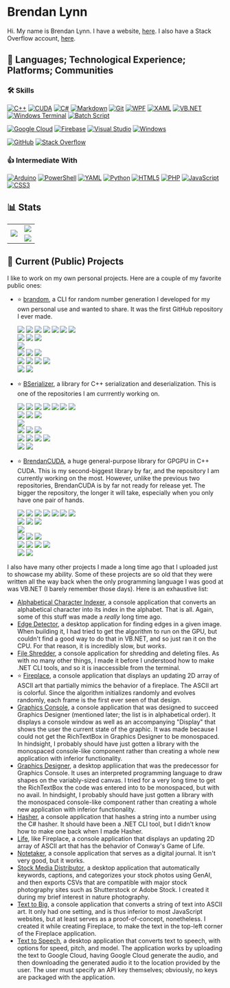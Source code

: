 # Brendan Lynn

Hi. My name is Brendan Lynn. I have a website, [here](https://www.brendanlynn.org). I also have a Stack Overflow account, [here](https://stackoverflow.com/users/22141420/).

## :rocket: Languages; Technological Experience; Platforms; Communities

### :hammer_and_wrench: Skills
[![C++](https://img.shields.io/badge/c++-%2300599C.svg?style=for-the-badge&logo=c%2B%2B&logoColor=white)](https://en.wikipedia.org/wiki/C%2B%2B)
[![CUDA](https://img.shields.io/badge/CUDA-76B900?style=for-the-badge&logo=nvidia&logoColor=white)](https://en.wikipedia.org/wiki/CUDA)
[![C#](https://img.shields.io/badge/c%23-%23239120.svg?style=for-the-badge&logo=csharp&logoColor=white)](https://en.wikipedia.org/wiki/C_Sharp_(programming_language))
[![Markdown](https://img.shields.io/badge/markdown-%23000000.svg?style=for-the-badge&logo=markdown&logoColor=white)](https://en.wikipedia.org/wiki/Markdown)
[![Git](https://img.shields.io/badge/Git-F05032?style=for-the-badge&logo=git&logoColor=white)](https://en.wikipedia.org/wiki/Git)
[![WPF](https://img.shields.io/badge/WPF-5C2D91?style=for-the-badge&logo=microsoft&logoColor=white)](https://en.wikipedia.org/wiki/Windows_Presentation_Foundation)
[![XAML](https://img.shields.io/badge/XAML-0C54C2?style=for-the-badge&logo=xaml&logoColor=white)](https://en.wikipedia.org/wiki/Extensible_Application_Markup_Language)
[![VB.NET](https://img.shields.io/badge/VB.NET-512BD4?style=for-the-badge&logo=.net&logoColor=white)](https://en.wikipedia.org/wiki/Visual_Basic_(.NET))
[![Windows Terminal](https://img.shields.io/badge/Windows%20Terminal-%234D4D4D.svg?style=for-the-badge&logo=windows-terminal&logoColor=white)](https://en.wikipedia.org/wiki/Windows_Terminal)
[![Batch Script](https://img.shields.io/badge/batch_script-%2300f.svg?style=for-the-badge&logo=windows&logoColor=white)](https://en.wikipedia.org/wiki/Batch_file)

[![Google Cloud](https://img.shields.io/badge/GoogleCloud-%234285F4.svg?style=for-the-badge&logo=google-cloud&logoColor=white)](https://en.wikipedia.org/wiki/Google_Cloud_Platform)
[![Firebase](https://img.shields.io/badge/firebase-a08021?style=for-the-badge&logo=firebase&logoColor=ffcd34)](https://en.wikipedia.org/wiki/Firebase)
[![Visual Studio](https://img.shields.io/badge/Visual%20Studio-5C2D91.svg?style=for-the-badge&logo=visual-studio&logoColor=white)](https://en.wikipedia.org/wiki/Visual_Studio)
[![Windows](https://img.shields.io/badge/Windows-0078D6?style=for-the-badge&logo=windows&logoColor=white)](https://en.wikipedia.org/wiki/Windows_10)

[![GitHub](https://img.shields.io/badge/GitHub-181717?style=for-the-badge&logo=github&logoColor=white)](https://en.wikipedia.org/wiki/GitHub)
[![Stack Overflow](https://img.shields.io/badge/Stack_Overflow-FE7A16?style=for-the-badge&logo=stack-overflow&logoColor=white)](https://en.wikipedia.org/wiki/Stack_Overflow)

### :thumbsup: Intermediate With
[![Arduino](https://img.shields.io/badge/-Arduino-00979D?style=for-the-badge&logo=Arduino&logoColor=white)](https://en.wikipedia.org/wiki/Arduino)
[![PowerShell](https://img.shields.io/badge/PowerShell-%235391FE.svg?style=for-the-badge&logo=powershell&logoColor=white)](https://en.wikipedia.org/wiki/PowerShell)
[![YAML](https://img.shields.io/badge/yaml-%23ffffff.svg?style=for-the-badge&logo=yaml&logoColor=151515)](https://en.wikipedia.org/wiki/YAML)
[![Python](https://img.shields.io/badge/python-3670A0?style=for-the-badge&logo=python&logoColor=ffdd54)](https://en.wikipedia.org/wiki/Python_(programming_language))
[![HTML5](https://img.shields.io/badge/html5-%23E34F26.svg?style=for-the-badge&logo=html5&logoColor=white)](https://en.wikipedia.org/wiki/HTML5)
[![PHP](https://img.shields.io/badge/php-%23777BB4.svg?style=for-the-badge&logo=php&logoColor=white)](https://en.wikipedia.org/wiki/PHP)
[![JavaScript](https://img.shields.io/badge/javascript-%23323330.svg?style=for-the-badge&logo=javascript&logoColor=%23F7DF1E)](https://en.wikipedia.org/wiki/JavaScript)
[![CSS3](https://img.shields.io/badge/css3-%231572B6.svg?style=for-the-badge&logo=css3&logoColor=white)](https://en.wikipedia.org/wiki/CSS)

## :bar_chart: Stats

<table>
  <tr>
    <td rowspan="2" align="center"><picture><img src="https://github-readme-stats.vercel.app/api/top-langs/?username=brendanlynn"/></picture></td>
    <td align="center"><a href="https://stackoverflow.com/users/22141420/"><img src="https://stackoverflow.com/users/flair/22141420.png?theme=clean"/></a></td>
  </tr>
  <tr>
    <td align="center"><picture><img src="https://github-readme-stats.vercel.app/api?username=brendanlynn"/></picture></td>
  </tr>
</table>

## :star2: Current (Public) Projects

I like to work on my own personal projects. Here are a couple of my favorite public ones:

* :star: [brandom](https://github.com/brendanlynn/brandom), a CLI for random number generation I developed for my own personal use and wanted to share. It was the first GitHub repository I ever made.
  
  [![](https://badgen.net/github/watchers/brendanlynn/brandom)](https://github.com/brendanlynn/brandom/watchers) [![](https://badgen.net/github/branches/brendanlynn/brandom)](https://github.com/brendanlynn/brandom/branches) [![](https://badgen.net/github/releases/brendanlynn/brandom)](https://github.com/brendanlynn/brandom/releases) [![](https://badgen.net/github/tags/brendanlynn/brandom)](https://github.com/brendanlynn/brandom/tags) [![](https://badgen.net/github/stars/brendanlynn/brandom)](https://github.com/brendanlynn/brandom/stargazers) [![](https://badgen.net/github/forks/brendanlynn/brandom)](https://github.com/brendanlynn/brandom/forks) [![](https://badgen.net/github/contributors/brendanlynn/brandom)](https://github.com/brendanlynn/brandom/graphs/contributors)\
  [![](https://badgen.net/github/tag/brendanlynn/brandom)](https://github.com/brendanlynn/brandom/tags) [![](https://badgen.net/github/release/brendanlynn/brandom?label=latest%20release)](https://github.com/brendanlynn/brandom/releases/latest) [![](https://badgen.net/github/release/brendanlynn/brandom/stable?label=latest%20stable%20release)](https://github.com/brendanlynn/brandom/releases)\
  [![](https://badgen.net/github/dependents-repo/brendanlynn/brandom)](https://github.com/brendanlynn/brandom/network/dependents)\
  [![](https://badgen.net/github/issues/brendanlynn/brandom)](https://github.com/brendanlynn/brandom/issues?q=is%3Aissue) [![](https://badgen.net/github/open-issues/brendanlynn/brandom)](https://github.com/brendanlynn/brandom/issues?q=is%3Aissue+is%3Aopen) [![](https://badgen.net/github/closed-issues/brendanlynn/brandom)](https://github.com/brendanlynn/brandom/issues?q=is%3Aissue+is%3Aclosed)\
  [![](https://badgen.net/github/prs/brendanlynn/brandom)](https://github.com/brendanlynn/brandom/pulls?q=is%3Apr) [![](https://badgen.net/github/open-prs/brendanlynn/brandom)](https://github.com/brendanlynn/brandom/pulls?q=is%3Apr+is%3Aopen) [![](https://badgen.net/github/closed-prs/brendanlynn/brandom)](https://github.com/brendanlynn/brandom/pulls?q=is%3Apr+is%3Aclosed) [![](https://badgen.net/github/merged-prs/brendanlynn/brandom)](https://github.com/brendanlynn/brandom/pulls?q=is%3Apr+is%3Amerged)\
  [![](https://badgen.net/github/commits/brendanlynn/brandom)](https://github.com/brendanlynn/brandom/commits/) [![](https://badgen.net/github/last-commit/brendanlynn/brandom)](https://github.com/brendanlynn/brandom/commits/)
* :star: [BSerializer](https://github.com/brendanlynn/BSerializer), a library for C++ serialization and deserialization. This is one of the repositories I am currrently working on.
  
  [![](https://badgen.net/github/watchers/brendanlynn/BSerializer)](https://github.com/brendanlynn/BSerializer/watchers) [![](https://badgen.net/github/branches/brendanlynn/BSerializer)](https://github.com/brendanlynn/BSerializer/branches) [![](https://badgen.net/github/releases/brendanlynn/BSerializer)](https://github.com/brendanlynn/BSerializer/releases) [![](https://badgen.net/github/tags/brendanlynn/BSerializer)](https://github.com/brendanlynn/BSerializer/tags) [![](https://badgen.net/github/stars/brendanlynn/BSerializer)](https://github.com/brendanlynn/BSerializer/stargazers) [![](https://badgen.net/github/forks/brendanlynn/BSerializer)](https://github.com/brendanlynn/BSerializer/forks) [![](https://badgen.net/github/contributors/brendanlynn/BSerializer)](https://github.com/brendanlynn/BSerializer/graphs/contributors)\
  [![](https://badgen.net/github/tag/brendanlynn/BSerializer)](https://github.com/brendanlynn/BSerializer/tags) [![](https://badgen.net/github/release/brendanlynn/BSerializer?label=latest%20release)](https://github.com/brendanlynn/BSerializer/releases/latest) [![](https://badgen.net/github/release/brendanlynn/BSerializer/stable?label=latest%20stable%20release)](https://github.com/brendanlynn/BSerializer/releases)\
  [![](https://badgen.net/github/dependents-repo/brendanlynn/BSerializer)](https://github.com/brendanlynn/BSerializer/network/dependents)\
  [![](https://badgen.net/github/issues/brendanlynn/BSerializer)](https://github.com/brendanlynn/BSerializer/issues?q=is%3Aissue) [![](https://badgen.net/github/open-issues/brendanlynn/BSerializer)](https://github.com/brendanlynn/BSerializer/issues?q=is%3Aissue+is%3Aopen) [![](https://badgen.net/github/closed-issues/brendanlynn/BSerializer)](https://github.com/brendanlynn/BSerializer/issues?q=is%3Aissue+is%3Aclosed)\
  [![](https://badgen.net/github/prs/brendanlynn/BSerializer)](https://github.com/brendanlynn/BSerializer/pulls?q=is%3Apr) [![](https://badgen.net/github/open-prs/brendanlynn/BSerializer)](https://github.com/brendanlynn/BSerializer/pulls?q=is%3Apr+is%3Aopen) [![](https://badgen.net/github/closed-prs/brendanlynn/BSerializer)](https://github.com/brendanlynn/BSerializer/pulls?q=is%3Apr+is%3Aclosed) [![](https://badgen.net/github/merged-prs/brendanlynn/BSerializer)](https://github.com/brendanlynn/BSerializer/pulls?q=is%3Apr+is%3Amerged)\
  [![](https://badgen.net/github/commits/brendanlynn/BSerializer)](https://github.com/brendanlynn/BSerializer/commits/) [![](https://badgen.net/github/last-commit/brendanlynn/BSerializer)](https://github.com/brendanlynn/BSerializer/commits/)
* :star: [BrendanCUDA](https://github.com/brendanlynn/BrendanCUDA), a huge general-purpose library for GPGPU in C++ CUDA. This is my second-biggest library by far, and the repository I am currently working on the most. However, unlike the previous two repositories, BrendanCUDA is by far not ready for release yet. The bigger the repository, the longer it will take, especially when you only have one pair of hands.
  
  [![](https://badgen.net/github/watchers/brendanlynn/BrendanCUDA)](https://github.com/brendanlynn/BrendanCUDA/watchers) [![](https://badgen.net/github/branches/brendanlynn/BrendanCUDA)](https://github.com/brendanlynn/BrendanCUDA/branches) [![](https://badgen.net/github/releases/brendanlynn/BrendanCUDA)](https://github.com/brendanlynn/BrendanCUDA/releases) [![](https://badgen.net/github/tags/brendanlynn/BrendanCUDA)](https://github.com/brendanlynn/BrendanCUDA/tags) [![](https://badgen.net/github/stars/brendanlynn/BrendanCUDA)](https://github.com/brendanlynn/BrendanCUDA/stargazers) [![](https://badgen.net/github/forks/brendanlynn/BrendanCUDA)](https://github.com/brendanlynn/BrendanCUDA/forks) [![](https://badgen.net/github/contributors/brendanlynn/BrendanCUDA)](https://github.com/brendanlynn/BrendanCUDA/graphs/contributors)\
  [![](https://badgen.net/github/tag/brendanlynn/BrendanCUDA)](https://github.com/brendanlynn/BrendanCUDA/tags) [![](https://badgen.net/github/release/brendanlynn/BrendanCUDA?label=latest%20release)](https://github.com/brendanlynn/BrendanCUDA/releases/latest) [![](https://badgen.net/github/release/brendanlynn/BrendanCUDA/stable?label=latest%20stable%20release)](https://github.com/brendanlynn/BrendanCUDA/releases)\
  [![](https://badgen.net/github/dependents-repo/brendanlynn/BrendanCUDA)](https://github.com/brendanlynn/BrendanCUDA/network/dependents)\
  [![](https://badgen.net/github/issues/brendanlynn/BrendanCUDA)](https://github.com/brendanlynn/BrendanCUDA/issues?q=is%3Aissue) [![](https://badgen.net/github/open-issues/brendanlynn/BrendanCUDA)](https://github.com/brendanlynn/BrendanCUDA/issues?q=is%3Aissue+is%3Aopen) [![](https://badgen.net/github/closed-issues/brendanlynn/BrendanCUDA)](https://github.com/brendanlynn/BrendanCUDA/issues?q=is%3Aissue+is%3Aclosed)\
  [![](https://badgen.net/github/prs/brendanlynn/BrendanCUDA)](https://github.com/brendanlynn/BrendanCUDA/pulls?q=is%3Apr) [![](https://badgen.net/github/open-prs/brendanlynn/BrendanCUDA)](https://github.com/brendanlynn/BrendanCUDA/pulls?q=is%3Apr+is%3Aopen) [![](https://badgen.net/github/closed-prs/brendanlynn/BrendanCUDA)](https://github.com/brendanlynn/BrendanCUDA/pulls?q=is%3Apr+is%3Aclosed) [![](https://badgen.net/github/merged-prs/brendanlynn/BrendanCUDA)](https://github.com/brendanlynn/BrendanCUDA/pulls?q=is%3Apr+is%3Amerged)\
  [![](https://badgen.net/github/commits/brendanlynn/BrendanCUDA)](https://github.com/brendanlynn/BrendanCUDA/commits/) [![](https://badgen.net/github/last-commit/brendanlynn/BrendanCUDA)](https://github.com/brendanlynn/BrendanCUDA/commits/)

I also have many other projects I made a long time ago that I uploaded just to showcase my ability. Some of these projects are so old that they were written all the way back when the only programming language I was good at was VB.NET (I barely remember those days). Here is an exhaustive list:

* [Alphabetical Character Indexer](https://github.com/brendanlynn/Alphabetical-Character-Indexer), a console application that converts an alphabetical character into its index in the alphabet. That is all. Again, some of this stuff was made a _really_ long time ago.
* [Edge Detector](https://github.com/brendanlynn/Edge-Detector), a desktop application for finding edges in a given image. When building it, I had tried to get the algorithm to run on the GPU, but couldn't find a good way to do that in VB.NET, and so just ran it on the CPU. For that reason, it is incredibly slow, but _works_.
* [File Shredder](https://github.com/brendanlynn/File-Shredder), a console application for shredding and deleting files. As with no many other things, I made it before I understood how to make .NET CLI tools, and so it is inaccessible from the terminal.
* :star: [Fireplace](https://github.com/brendanlynn/Fireplace), a console application that displays an updating 2D array of ASCII art that partially mimics the behavior of a fireplace. The ASCII art is colorful. Since the algorithm initializes randomly and evolves randomly, each frame is the first ever seen of that design.
* [Graphics Console](https://github.com/brendanlynn/Graphics-Console), a console application that was designed to succeed Graphics Designer (mentioned later; the list is in alphabetical order). It displays a console window as well as an accompanying "Display" that shows the user the current state of the graphic. It was made because I could not get the RichTextBox in Graphics Designer to be monospaced. In hindsight, I probably should have just gotten a library with the monospaced console-like component rather than creating a whole new application with inferior functionality.
* [Graphics Designer](https://github.com/brendanlynn/Graphics-Designer), a desktop appliication that was the predecessor for Graphics Console. It uses an interpreted programming language to draw shapes on the variably-sized canvas. I tried for a very long time to get the RichTextBox the code was entered into to be monospaced, but with no avail. In hindsight, I probably should have just gotten a library with the monospaced console-like component rather than creating a whole new application with inferior functionality.
* [Hasher](https://github.com/brendanlynn/Hasher), a console application that hashes a string into a number using the C# hasher. It should have been a .NET CLI tool, but I didn't know how to make one back when I made Hasher.
* [Life](https://github.com/brendanlynn/Life), like Fireplace, a console application that displays an updating 2D array of ASCII art that has the behavior of Conway's Game of Life.
* [Notetaker](https://github.com/brendanlynn/Notetaker), a console application that serves as a digital journal. It isn't very good, but it works.
* [Stock Media Distributor](https://github.com/brendanlynn/Stock-Media-Distributor), a desktop application that automatically keywords, captions, and categorizes your stock photos using GenAI, and then exports CSVs that are compatible with major stock photography sites such as Shutterstock or Adobe Stock. I created it during my brief interest in nature photography.
* [Text to Big](https://github.com/brendanlynn/Text-to-Big), a console application that converts a string of text into ASCII art. It only had one setting, and is thus inferior to most JavaScript websites, but at least serves as a proof-of-concept, nonetheless. I created it while creating Fireplace, to make the text in the top-left corner of the Fireplace application.
* [Text to Speech](https://github.com/brendanlynn/Text-to-Speech), a desktop application that converts text to speech, with options for speed, pitch, and model. The application works by uploading the text to Google Cloud, having Google Cloud generate the audio, and then downloading the generated audio it to the location provided by the user. The user must specify an API key themselves; obviously, no keys are packaged with the application.
